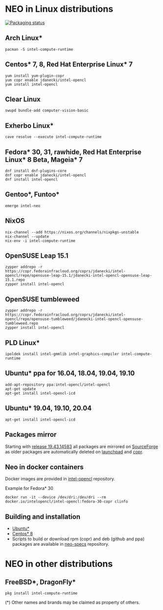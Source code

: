 # NEO in Linux distributions

[![Packaging status](https://repology.org/badge/vertical-allrepos/intel-compute-runtime.svg)](https://repology.org/project/intel-compute-runtime/versions)

## Arch Linux*

```
pacman -S intel-compute-runtime
```

## Centos* 7, 8, Red Hat Enterprise Linux* 7

```
yum install yum-plugin-copr
yum copr enable jdanecki/intel-opencl
yum install intel-opencl
```

## Clear Linux

```
swupd bundle-add computer-vision-basic
```

## Exherbo Linux*

```
cave resolve --execute intel-compute-runtime
```

## Fedora* 30, 31, rawhide, Red Hat Enterprise Linux* 8 Beta, Mageia* 7

```
dnf install dnf-plugins-core
dnf copr enable jdanecki/intel-opencl
dnf install intel-opencl
```

## Gentoo*, Funtoo*

```
emerge intel-neo
```

## NixOS

```
nix-channel --add https://nixos.org/channels/nixpkgs-unstable
nix-channel --update
nix-env -i intel-compute-runtime
```

## OpenSUSE Leap 15.1

```
zypper addrepo -r https://copr.fedorainfracloud.org/coprs/jdanecki/intel-opencl/repo/opensuse-leap-15.1/jdanecki-intel-opencl-opensuse-leap-15.1.repo
zypper install intel-opencl
```

## OpenSUSE tumbleweed

```
zypper addrepo -r https://copr.fedorainfracloud.org/coprs/jdanecki/intel-opencl/repo/opensuse-tumbleweed/jdanecki-intel-opencl-opensuse-tumbleweed.repo
zypper install intel-opencl
```

## PLD Linux*

```
ipoldek install intel-gmmlib intel-graphics-compiler intel-compute-runtime
```

## Ubuntu* ppa for 16.04, 18.04, 19.04, 19.10

```
add-apt-repository ppa:intel-opencl/intel-opencl
apt-get update
apt-get install intel-opencl-icd
```

## Ubuntu* 19.04, 19.10, 20.04

```
apt-get install intel-opencl-icd
```

## Packages mirror

Starting with [release 19.43.14583](https://github.com/intel/compute-runtime/releases/tag/19.43.14583) all packages are mirrored on
[SourceForge](https://sourceforge.net/projects/intel-compute-runtime) as older packages are automatically deleted on
[launchpad](https://launchpad.net/~intel-opencl/+archive/ubuntu/intel-opencl) and [copr](https://copr.fedorainfracloud.org/coprs/jdanecki/intel-opencl).

## Neo in docker containers

Docker images are provided in [intel-opencl](https://hub.docker.com/r/intelopencl/intel-opencl) repository.

Example for Fedora* 30

```
docker run -it --device /dev/dri:/dev/dri --rm docker.io/intelopencl/intel-opencl:fedora-30-copr clinfo
```

## Building and installation

* [Ubuntu*](https://github.com/intel/compute-runtime/blob/master/documentation/BUILD_Ubuntu.md)
* [Centos* 8](https://github.com/intel/compute-runtime/blob/master/documentation/BUILD_Centos.md)
* Scripts to build or download rpm (copr) and deb (github and ppa) packages are available in [neo-specs](https://github.com/JacekDanecki/neo-specs) repository.

# NEO in other distributions

## FreeBSD*, DragonFly*

```
pkg install intel-compute-runtime
```

(*) Other names and brands may be claimed as property of others.
